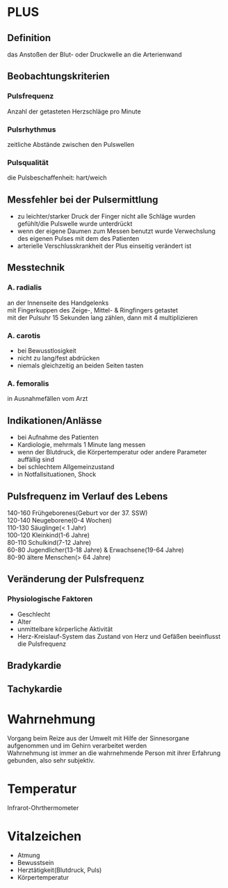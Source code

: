 # PLUS
## Definition
das Anstoßen der Blut- oder Druckwelle an die Arterienwand
## Beobachtungskriterien
### Pulsfrequenz
Anzahl der getasteten Herzschläge pro Minute
### Pulsrhythmus
zeitliche Abstände zwischen den Pulswellen
### Pulsqualität
die Pulsbeschaffenheit: hart/weich
## Messfehler bei der Pulsermittlung  
- zu leichter/starker Druck der Finger
nicht alle Schläge wurden gefühlt/die Pulswelle wurde unterdrückt  
- wenn der eigene Daumen zum Messen benutzt wurde
Verwechslung des eigenen Pulses mit dem des Patienten  
- arterielle Verschlusskrankheit
der Plus einseitig verändert ist
## Messtechnik
### A. radialis
an der Innenseite des Handgelenks  
mit Fingerkuppen des Zeige-, Mittel- & Ringfingers getastet  
mit der Pulsuhr 15 Sekunden lang zählen, dann mit 4 multiplizieren  
### A. carotis
- bei Bewusstlosigkeit
- nicht zu lang/fest abdrücken
- niemals gleichzeitig an beiden Seiten tasten
### A. femoralis
in Ausnahmefällen vom Arzt
## Indikationen/Anlässe
- bei Aufnahme des Patienten
- Kardiologie, mehrmals 1 Minute lang messen
- wenn der Blutdruck, die Körpertemperatur oder andere Parameter auffällig sind
- bei schlechtem Allgemeinzustand
- in Notfallsituationen, Shock
## Pulsfrequenz im Verlauf des Lebens
140-160  Frühgeborenes(Geburt vor der 37. SSW)     
120-140  Neugeborene(0-4 Wochen)                   
110-130  Säuglinge(< 1 Jahr)                      
100-120  Kleinkind(1-6 Jahre)                     
80-110   Schulkind(7-12 Jahre)                     
60-80    Jugendlicher(13-18 Jahre) & Erwachsene(19-64 Jahre)   
80-90    ältere Menschen(> 64 Jahre)
## Veränderung der Pulsfrequenz
### Physiologische Faktoren
- Geschlecht  
- Alter  
- unmittelbare körperliche Aktivität
- Herz-Kreislauf-System
das Zustand von Herz und Gefäßen beeinflusst die Pulsfrequenz
## Bradykardie
## Tachykardie


# Wahrnehmung
Vorgang beim Reize aus der Umwelt mit Hilfe der Sinnesorgane aufgenommen und im Gehirn verarbeitet werden  
Wahrnehmung ist immer an die wahrnehmende Person mit ihrer Erfahrung gebunden, also sehr subjektiv.  
# Temperatur
Infrarot-Ohrthermometer  
# Vitalzeichen
- Atmung
- Bewusstsein
- Herztätigkeit(Blutdruck, Puls)  
- Körpertemperatur
